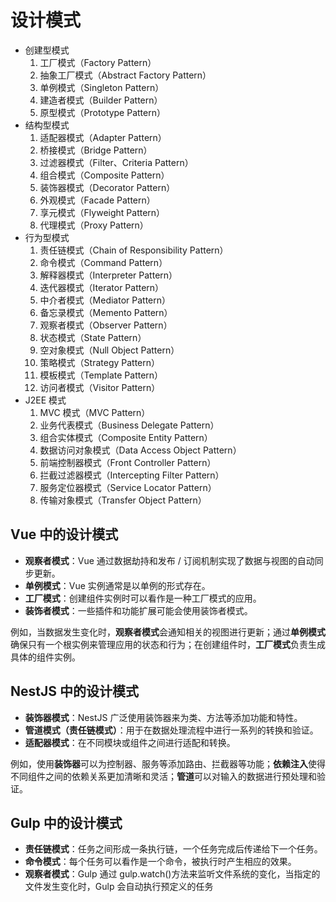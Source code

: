 # 设计模式

-   创建型模式
    1.  工厂模式（Factory Pattern）
    2.  抽象工厂模式（Abstract Factory Pattern）
    3.  单例模式（Singleton Pattern）
    4.  建造者模式（Builder Pattern）
    5.  原型模式（Prototype Pattern）
-   结构型模式
    1.  适配器模式（Adapter Pattern）
    2.  桥接模式（Bridge Pattern）
    3.  过滤器模式（Filter、Criteria Pattern）
    4.  组合模式（Composite Pattern）
    5.  装饰器模式（Decorator Pattern）
    6.  外观模式（Facade Pattern）
    7.  享元模式（Flyweight Pattern）
    8.  代理模式（Proxy Pattern）
-   行为型模式
    1.  责任链模式（Chain of Responsibility Pattern）
    2.  命令模式（Command Pattern）
    3.  解释器模式（Interpreter Pattern）
    4.  迭代器模式（Iterator Pattern）
    5.  中介者模式（Mediator Pattern）
    6.  备忘录模式（Memento Pattern）
    7.  观察者模式（Observer Pattern）
    8.  状态模式（State Pattern）
    9.  空对象模式（Null Object Pattern）
    10. 策略模式（Strategy Pattern）
    11. 模板模式（Template Pattern）
    12. 访问者模式（Visitor Pattern）
-   J2EE 模式
    1.  MVC 模式（MVC Pattern）
    2.  业务代表模式（Business Delegate Pattern）
    3.  组合实体模式（Composite Entity Pattern）
    4.  数据访问对象模式（Data Access Object Pattern）
    5.  前端控制器模式（Front Controller Pattern）
    6.  拦截过滤器模式（Intercepting Filter Pattern）
    7.  服务定位器模式（Service Locator Pattern）
    8.  传输对象模式（Transfer Object Pattern）

## Vue 中的设计模式

-   **观察者模式**：Vue 通过数据劫持和发布 / 订阅机制实现了数据与视图的自动同步更新。
-   **单例模式**：Vue 实例通常是以单例的形式存在。
-   **工厂模式**：创建组件实例时可以看作是一种工厂模式的应用。
-   **装饰者模式**：一些插件和功能扩展可能会使用装饰者模式。

例如，当数据发生变化时，**观察者模式**会通知相关的视图进行更新；通过**单例模式**确保只有一个根实例来管理应用的状态和行为；在创建组件时，**工厂模式**负责生成具体的组件实例。

## NestJS 中的设计模式

-   **装饰器模式**：NestJS 广泛使用装饰器来为类、方法等添加功能和特性。
-   **管道模式（责任链模式）**：用于在数据处理流程中进行一系列的转换和验证。
-   **适配器模式**：在不同模块或组件之间进行适配和转换。

例如，使用**装饰器**可以为控制器、服务等添加路由、拦截器等功能；**依赖注入**使得不同组件之间的依赖关系更加清晰和灵活；**管道**可以对输入的数据进行预处理和验证。

## Gulp 中的设计模式

-   **责任链模式**：任务之间形成一条执行链，一个任务完成后传递给下一个任务。
-   **命令模式**：每个任务可以看作是一个命令，被执行时产生相应的效果。
-   **观察者模式**：Gulp 通过 gulp.watch()方法来监听文件系统的变化，当指定的文件发生变化时，Gulp 会自动执行预定义的任务
